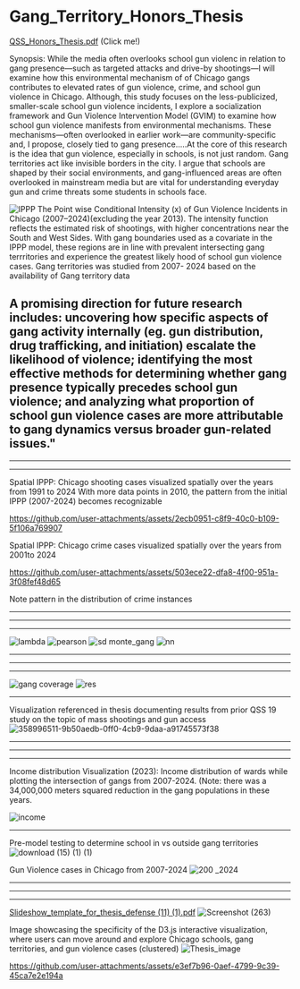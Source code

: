 # Gang_Territory_Honors_Thesis

[QSS_Honors_Thesis.pdf](https://github.com/user-attachments/files/20659605/QSS_Honors_Thesis.pdf) (Click me!)

Synopsis: While the media often overlooks school gun violenc in relation to gang presence—such as targeted attacks and drive-by shootings—I will examine how this environmental mechanism of of Chicago gangs contributes to elevated rates of gun violence, crime, and school gun violence in Chicago. Although, this study focuses on the less-publicized, smaller-scale school gun violence
incidents, I explore a socialization framework and Gun Violence Intervention Model (GVIM) to examine how school gun violence manifests
from environmental mechanisms. These mechanisms—often overlooked in earlier work—are
community-specific and, I propose, closely tied to gang presence.....At the core of this research is the idea that gun violence, especially in schools, is not just
random. Gang
territories act like invisible borders in the city. I argue that schools are shaped
by their social environments, and gang-influenced areas are often overlooked in mainstream media but are vital for
understanding everyday gun and crime threats some students in schools face.

![IPPP](https://github.com/user-attachments/assets/c08ad8a6-fcac-4246-9aa4-6e57febaf6cc)
The Point wise Conditional Intensity (x) of Gun Violence Incidents in Chicago
(2007–2024)(excluding the year 2013). The intensity function reflects the estimated risk of shootings, with higher
concentrations near the South and West Sides. With gang boundaries used as a covariate in the IPPP model, these regions are in line with prevalent intersecting gang terrritories and experience the greatest likely hood of school gun violence cases. Gang territories was studied from 2007- 2024 based on the availability of Gang territory data

A promising direction for future research includes: uncovering how specific aspects of gang activity internally (eg. gun distribution, drug trafficking, and initiation) escalate the likelihood of violence; identifying the most effective methods for determining whether gang presence typically precedes school gun violence; and analyzing what proportion of school gun violence cases are more attributable to gang dynamics versus broader gun-related issues."
---------------------------------------------------------------------------------------------------
---------------------------------------------------------------------------------------------------
---------------------------------------------------------------------------------------------------

Spatial IPPP: Chicago shooting cases visualized spatially over the years from 1991 to 2024
With more data points in 2010, the pattern from the initial IPPP (2007-2024) becomes recognizable 


https://github.com/user-attachments/assets/2ecb0951-c8f9-40c0-b109-5f106a769907

Spatial IPPP: Chicago crime cases visualized spatially over the years from 2001to 2024

https://github.com/user-attachments/assets/503ece22-dfa8-4f00-951a-3f08fef48d65

Note pattern in the distribution of crime instances 

-----------------------------------------------------------------------------------------------
---------------------------------------------------------------------------------------------------
---------------------------------------------------------------------------------------------------

![lambda](https://github.com/user-attachments/assets/9b4e248e-b59e-47a9-ac8f-bfd81bcdf09b)
![pearson](https://github.com/user-attachments/assets/aa8aca50-4c5d-45ae-a291-4d3637aa5ef6)
![sd monte_gang](https://github.com/user-attachments/assets/8c8400cf-9c5e-47be-b66b-c34b41dceee4)
![nn](https://github.com/user-attachments/assets/d38bf4dc-2d23-4d78-9731-3ef709158c00)

---------------------------------------------------------------------------------------------------
---------------------------------------------------------------------------------------------------
---------------------------------------------------------------------------------------------------


![gang coverage](https://github.com/user-attachments/assets/5c90eb15-741f-40b9-bbf3-fc8294f5c6d7)
![res](https://github.com/user-attachments/assets/19e35505-6774-4d35-8fbf-039dc54b119e)


-------------------------------------------------------------------------------------------------------
Visualization referenced in thesis documenting results from prior QSS 19 study on the topic of mass shootings and gun access
![358996511-9b50aedb-0ff0-4cb9-9daa-a91745573f38](https://github.com/user-attachments/assets/bc3e962d-bb44-4ce9-b4c7-050326617ee4)

---------------------------------------------------------------------------------------------------
---------------------------------------------------------------------------------------------------
---------------------------------------------------------------------------------------------------
Income distribution Visualization (2023):
Income distribution of wards
while plotting the intersection of
gangs from 2007-2024. (Note: there
was a 34,000,000 meters squared
reduction in the gang populations in
these years.

![income](https://github.com/user-attachments/assets/74a08d4a-a20e-4479-bb94-e013e9ea29bf)

---------------------------------------------------------------------------------------------------
Pre-model testing to determine school in vs outside gang territories 
![download (15) (1) (1)](https://github.com/user-attachments/assets/51259264-6b13-445f-b620-cfe954647bae)

Gun Violence cases in Chicago from 2007-2024
![200 _2024](https://github.com/user-attachments/assets/244c8d42-3481-4ba7-afe5-d779c90da5b1)

---------------------------------------------------------------------------------------------------
---------------------------------------------------------------------------------------------------
---------------------------------------------------------------------------------------------------
[Slideshow_template_for_thesis_defense (11) (1).pdf](https://github.com/user-attachments/files/20658518/Slideshow_template_for_thesis_defense.11.1.pdf)
![Screenshot (263)](https://github.com/user-attachments/assets/ecf60506-f2ff-45ac-b408-13ed59495c4f)

Image showcasing the specificity of the D3.js interactive visualization, where users can move around and explore Chicago schools, gang territories, and gun violence cases (clustered)
![Thesis_image](https://github.com/user-attachments/assets/6ccc4610-ac3e-4e96-9002-30d77e9cfbd9)

https://github.com/user-attachments/assets/e3ef7b96-0aef-4799-9c39-45ca7e2e194a


